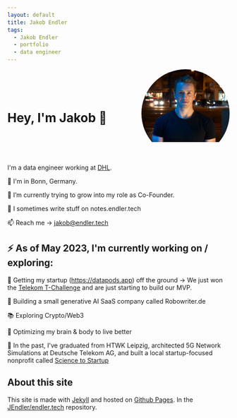 ```yaml
---
layout: default
title: Jakob Endler
tags:
  - Jakob Endler
  - portfolio
  - data engineer
---
```

<div style="display: flex; align-items: center;">
  <h1>Hey, I'm Jakob 👋</h1>
  <div style="width: 200px; height: 200px; border-radius: 50%; overflow: hidden; margin-left: auto;">
    <img src="/assets/images/portrait.jpg" alt="Your Name" style="width: 100%; height: auto; margin-top: -35px;">
  </div>
</div>

I'm a data engineer working at [DHL](https://www.dpdhl.com/en.html).

📍 I'm in Bonn, Germany.

🌱 I’m currently trying to grow into my role as Co-Founder.

📝 I sometimes write stuff on notes.endler.tech

📫 Reach me -> jakob@endler.tech

## ⚡️ As of May 2023, I'm currently working on / exploring:

👀 Getting my startup (https://datapods.app) off the ground
 -> We just won the [Telekom T-Challenge](https://www.linkedin.com/feed/update/urn:li:activity:7067097742057070592) and are just starting to build our MVP.

🤖 Building a small generative AI SaaS company called Robowriter.de

📚 Exploring Crypto/Web3

🧠 Optimizing my brain & body to live better

🧪 In the past, I've graduated from HTWK Leipzig, architected 5G Network Simulations at Deutsche Telekom AG, and built a local startup-focused nonprofit called [Science to Startup](https://s2s-bonn.de)

## About this site

This site is made with [Jekyll](http://jekyllrb.com) and hosted on [Github Pages](https://pages.github.com/).
In the [JEndler/endler.tech](https://github.com/JEndler/endler.tech) repository.